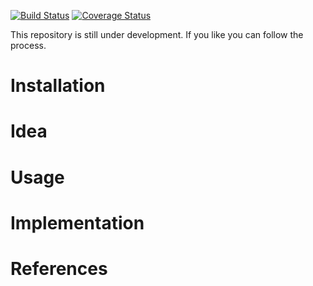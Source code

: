 [![Build Status](https://travis-ci.org/schalkdaniel/compboost.svg?branch=master)](https://travis-ci.org/schalkdaniel/compboost)
[![Coverage Status](https://coveralls.io/repos/github/schalkdaniel/compboost/badge.svg)](https://coveralls.io/github/schalkdaniel/compboost)

This repository is still under development. If you like you can follow the process.

# Installation

# Idea

# Usage

# Implementation

# References
